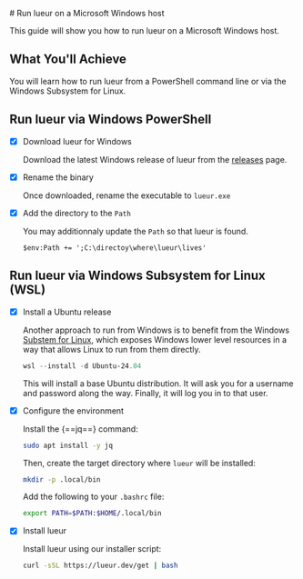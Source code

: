 # Run lueur on a Microsoft Windows host

This guide will show you how to run lueur on a Microsoft Windows host.

## What You'll Achieve

You will learn how to run lueur from a PowerShell command line or
via the Windows Subsystem for Linux.

## Run lueur via Windows PowerShell

-   [X] Download lueur for Windows

    Download the latest Windows release of lueur from the
    [releases](https://github.com/rebound-how/rebound/releases/latest) page.

-   [X] Rename the binary

    Once downloaded, rename the executable to `lueur.exe`

-   [X] Add the directory to the `Path`

    You may additionnaly update the `Path` so that lueur is found.

    ```console
    $env:Path += ';C:\directoy\where\lueur\lives' 
    ```

## Run lueur via Windows Subsystem for Linux (WSL)

-   [X] Install a Ubuntu release

    Another approach to run from Windows is to benefit from the Windows
    [Substem for Linux](https://learn.microsoft.com/en-us/windows/wsl/setup/environment),
    which exposes Windows lower level resources in a way that allows Linux to
    run from them directly.

    ```powershell
    wsl --install -d Ubuntu-24.04
    ```

    This will install a base Ubuntu distribution. It will ask you for a
    username and password along the way. Finally, it will log you in to that
    user.


-   [X] Configure the environment

    Install the {==jq==} command:

    ```bash
    sudo apt install -y jq
    ```

    Then, create the target directory where `lueur` will be installed:

    ```bash
    mkdir -p .local/bin
    ```

    Add the following to your `.bashrc` file:

    ```bash
    export PATH=$PATH:$HOME/.local/bin
    ```

-   [X] Install lueur

    Install lueur using our installer script:

    ```bash
    curl -sSL https://lueur.dev/get | bash
    ```
